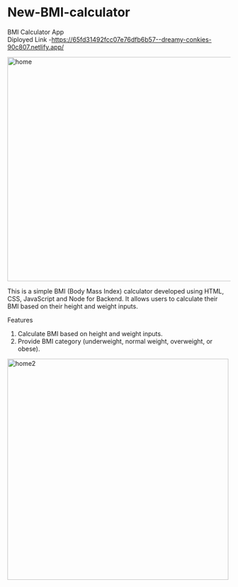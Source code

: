 # New-BMI-calculator


BMI Calculator App  <br>
Diployed Link -https://65fd31492fcc07e76dfb6b57--dreamy-conkies-90c807.netlify.app/

<img width="506" alt="home" src="https://github.com/Anshuldhakate/My-BMI-Calculator-/assets/123949154/6ec24a9a-b831-4d8c-89db-242e75b043a7">

This is a simple BMI (Body Mass Index) calculator developed using HTML, CSS, JavaScript and Node for Backend. It allows users to calculate their BMI based on their height and weight inputs.

Features
1. Calculate BMI based on height and weight inputs.
2. Provide BMI category (underweight, normal weight, overweight, or obese).


<img width="499" alt="home2" src="https://github.com/Anshuldhakate/My-BMI-Calculator-/assets/123949154/ecf4bd67-1a36-447f-a4f2-88f667d7956c">
